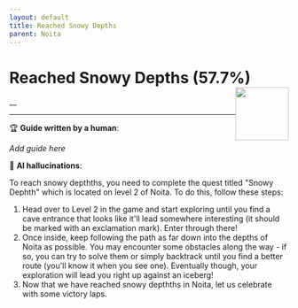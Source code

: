 ```yaml
---
layout: default
title: Reached Snowy Depths
parent: Noita
---
```


# Reached Snowy Depths (57.7%) <img style="float: right;" src="https://cdn.cloudflare.steamstatic.com/steamcommunity/public/images/apps/881100/84d2845edbfe01a27b855f235023d7ea5f3e770a.jpg" width="96" height="96">

__

***

:trophy: **Guide written by a human**:

_Add guide here_

:robot: **AI hallucinations**:

To reach snowy depthths, you need to complete the quest titled "Snowy Dephth" which is located on level 2 of Noita. To do this, follow these steps:
1) Head over to Level 2 in the game and start exploring until you find a cave entrance that looks like it'll lead somewhere interesting (it should be marked with an exclamation mark). Enter through there!
2) Once inside, keep following the path as far down into the depths of Noita as possible. You may encounter some obstacles along the way - if so, you can try to solve them or simply backtrack until you find a better route (you'll know it when you see one). Eventually though, your exploration will lead you right up against an iceberg!
3) Now that we have reached snowy depthths in Noita, let us celebrate with some victory laps.
